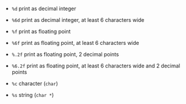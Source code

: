 
* `%d` print as decimal integer
* `%6d` print as decimal integer, at least 6 characters wide

* `%f` print as floating point
* `%6f` print as floating point, at least 6 characters wide
* `%.2f` print as floating point, 2 decimal points
* `%6.2f` print as floating point, at least 6 characters wide and 2 decimal points

* `%c` character (`char`)
* `%s` string (`char *`)
